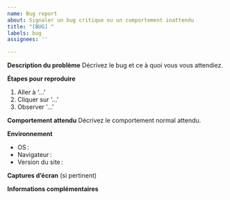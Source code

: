 ```yaml
---
name: Bug report
about: Signaler un bug critique ou un comportement inattendu
title: "[BUG] "
labels: bug
assignees: ''

---
```


**Description du problème**
Décrivez le bug et ce à quoi vous vous attendiez.

**Étapes pour reproduire**
1. Aller à '...'
2. Cliquer sur '...'
3. Observer '...'

**Comportement attendu**
Décrivez le comportement normal attendu.

**Environnement**
- OS :
- Navigateur :
- Version du site :

**Captures d’écran**
(si pertinent)

**Informations complémentaires**